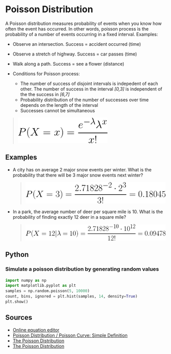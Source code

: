 # Poisson Distribution

A Poisson distribution measures probability of events when you know how often the event has occurred. In other words, poisson process is the probability of a number of events occurring in a fixed interval. Examples:

* Observe an intersection. Success = accident occurred (time)
* Observe a stretch of highway. Success = car passes (time)
* Walk along a path. Success = see a flower (distance)

* Conditions for Poisson process:
  * The number of success of disjoint intervals is indepedent of each other. The number of success in the interval <em>[0,3]</em> is independent of the the success in <em>[6,7]</em>
  * Probability distribution of the number of successes over time depends on the length of the interval
  * Successes cannot be simultaneous

> ![poisson distribution](./img/f2c23011-74e9-473a-837c-e50038e76022.png)<!--
  P(X = x) = \frac{e^{-\lambda}\lambda^x}{x!}
  -->

## Examples

* A city has on average 2 major snow events per winter. What is the probability that there will be 3 major snow events next winter?
  > ![snow example](./img/7644e733-722f-4509-a24f-a64d5e7ac2f9.png)<!--
  {P(X = 3|\lambda=2) = \frac{2.71828^{-2}\cdot 2^3}{3!} = 0.18045}
  -->
* In a park, the average number of deer per square mile is 10. What is the probability of finding exactly 12 deer in a square mile?
  > ![deer example](./img/0b33f71a-756d-4c3a-972b-2fa359a864f5.png)<!--
  {P(X = 12|\lambda=10) = \frac{2.71828^{-10}\cdot 10^{12}}{12!} = 0.09478}
  -->

## Python

### Simulate a poisson distribution by generating random values

```python
import numpy as np
import matplotlib.pyplot as plt
samples = np.random.poisson(5, 10000)
count, bins, ignored = plt.hist(samples, 14, density=True)
plt.show()
```

## Sources
* [Online equation editor](https://www.codecogs.com/latex/eqneditor.php)
* [Poisson Distribution / Poisson Curve: Simple Definition](https://www.statisticshowto.datasciencecentral.com/poisson-distribution/)
* [The Poisson Distribution](http://www.stat.wisc.edu/~wardrop/courses/371chapter4.pdf)
* [The Poisson Distribution](https://www.stat.wisc.edu/courses/st371-larget/poisson-handout.pdf)